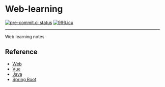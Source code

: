# Web-learning

[![pre-commit.ci status](https://results.pre-commit.ci/badge/github/TerakomariGandesblood/Web-learning/main.svg)](https://results.pre-commit.ci/latest/github/TerakomariGandesblood/Web-learning/main)
[![996.icu](https://img.shields.io/badge/link-996.icu-red.svg)](https://996.icu)

---

Web learning notes

## Reference

- [Web](https://developer.mozilla.org/zh-CN/docs/Learn/Getting_started_with_the_web)
- [Vue](https://cn.vuejs.org/guide/introduction.html)
- [Java](http://www.cyc2018.xyz/Java/)
- [Spring Boot](https://springdoc.cn/spring-boot/)
